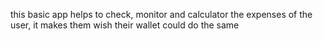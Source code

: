 this basic app helps to check, monitor and calculator the expenses of the user,
it makes them wish their wallet could do the same